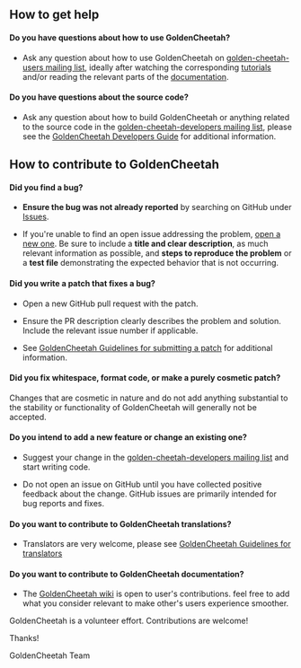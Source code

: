## How to get help

#### **Do you have questions about how to use GoldenCheetah?**

* Ask any question about how to use GoldenCheetah on [golden-cheetah-users mailing list](https://groups.google.com/forum/#!forum/golden-cheetah-users), ideally after watching the corresponding [tutorials](https://www.goldencheetah.org/#section-tutorials) and/or reading the relevant parts of the [documentation](https://github.com/GoldenCheetah/GoldenCheetah/wiki).

#### **Do you have questions about the source code?**

* Ask any question about how to build GoldenCheetah or anything related to the source code in the [golden-cheetah-developers mailing list](https://groups.google.com/forum/#!forum/golden-cheetah-developers), please see the [GoldenCheetah Developers Guide](https://github.com/GoldenCheetah/GoldenCheetah/wiki/Developers-guide) for additional information.

## How to contribute to GoldenCheetah

#### **Did you find a bug?**

* **Ensure the bug was not already reported** by searching on GitHub under [Issues](https://github.com/GoldenCheetah/GoldenCheetah/issues).

* If you're unable to find an open issue addressing the problem, [open a new one](https://github.com/GoldenCheetah/GoldenCheetah/issues/new). Be sure to include a **title and clear description**, as much relevant information as possible, and **steps to reproduce the problem** or a **test file** demonstrating the expected behavior that is not occurring.

#### **Did you write a patch that fixes a bug?**

* Open a new GitHub pull request with the patch.

* Ensure the PR description clearly describes the problem and solution. Include the relevant issue number if applicable.

* See [GoldenCheetah Guidelines for submitting a patch](https://github.com/GoldenCheetah/GoldenCheetah/wiki/Guidelines-for-submitting-a-patch) for additional information.

#### **Did you fix whitespace, format code, or make a purely cosmetic patch?**

Changes that are cosmetic in nature and do not add anything substantial to the stability or functionality of GoldenCheetah will generally not be accepted.

#### **Do you intend to add a new feature or change an existing one?**

* Suggest your change in the [golden-cheetah-developers mailing list](https://groups.google.com/forum/#!forum/golden-cheetah-developers) and start writing code.

* Do not open an issue on GitHub until you have collected positive feedback about the change. GitHub issues are primarily intended for bug reports and fixes.

#### **Do you want to contribute to GoldenCheetah translations?**

* Translators are very welcome, please see [GoldenCheetah Guidelines for translators](https://github.com/GoldenCheetah/GoldenCheetah/wiki/Guidelines-for-translators)

#### **Do you want to contribute to GoldenCheetah documentation?**

* The [GoldenCheetah wiki](https://github.com/GoldenCheetah/GoldenCheetah/wiki) is open to user's contributions. feel free to add what you consider relevant to make other's users experience smoother.

GoldenCheetah is a volunteer effort. Contributions are welcome!

Thanks!

GoldenCheetah Team
